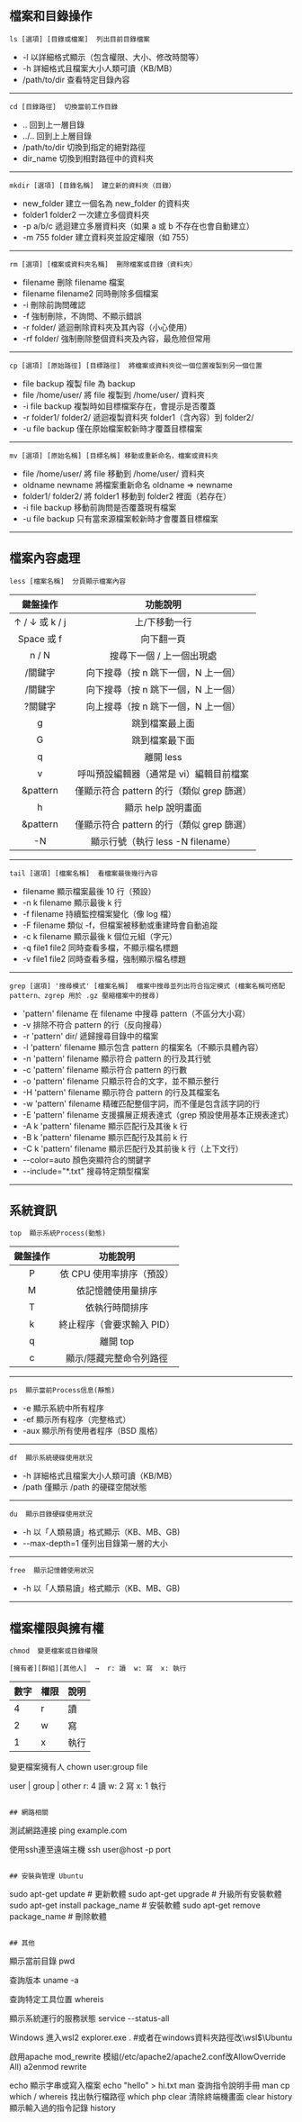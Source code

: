 ## 檔案和目錄操作
```
ls [選項] [目錄或檔案]  列出目前目錄檔案
```
- -l 以詳細格式顯示（包含權限、大小、修改時間等）
- -h	詳細格式且檔案大小人類可讀（KB/MB）
- /path/to/dir	查看特定目錄內容
---

```
cd [目錄路徑]  切換當前工作目錄
```
- .. 回到上一層目錄
- ../.. 回到上上層目錄
- /path/to/dir	切換到指定的絕對路徑
- dir_name	切換到相對路徑中的資料夾
---

```
mkdir [選項] [目錄名稱]  建立新的資料夾（目錄）
```
- new_folder	建立一個名為 new_folder 的資料夾
- folder1 folder2	一次建立多個資料夾
- -p a/b/c	遞迴建立多層資料夾（如果 a 或 b 不存在也會自動建立）
- -m 755 folder	建立資料夾並設定權限（如 755）
---

```
rm [選項] [檔案或資料夾名稱]  刪除檔案或目錄（資料夾）
```
- filename 刪除 filename 檔案
- filename filename2 同時刪除多個檔案
- -i 刪除前詢問確認
- -f 強制刪除，不詢問、不顯示錯誤
- -r folder/	遞迴刪除資料夾及其內容（小心使用）
- -rf folder/	強制刪除整個資料夾及內容，最危險但常用
---

```
cp [選項] [原始路徑] [目標路徑]  將檔案或資料夾從一個位置複製到另一個位置
```
- file backup 複製 file 為 backup
- file /home/user/	將 file 複製到 /home/user/ 資料夾
- -i file backup	複製時如目標檔案存在，會提示是否覆蓋
- -r folder1/ folder2/	遞迴複製資料夾 folder1（含內容）到 folder2/
- -u file backup	僅在原始檔案較新時才覆蓋目標檔案
---

```
mv [選項] [原始名稱] [目標名稱] 移動或重新命名，檔案或資料夾
```
- file /home/user/  將 file 移動到 /home/user/ 資料夾
- oldname newname	將檔案重新命名 oldname => newname
- folder1/ folder2/	將 folder1 移動到 folder2 裡面（若存在）
- -i file backup	移動前詢問是否覆蓋現有檔案
- -u file backup	只有當來源檔案較新時才會覆蓋目標檔案
---

## 檔案內容處理
```
less [檔案名稱]  分頁顯示檔案內容
```
|  鍵盤操作  |  功能說明
|  :--:  |  :--:
|  ↑ / ↓ 或 k / j  |  上/下移動一行
|  Space 或 f  |  向下翻一頁
|  n / N  |  搜尋下一個 / 上一個出現處
|  /關鍵字  |  向下搜尋（按 n 跳下一個，N 上一個）
|  /關鍵字  |  向下搜尋（按 n 跳下一個，N 上一個）
|  ?關鍵字  |  向上搜尋（按 n 跳下一個，N 上一個）
|  g  |  跳到檔案最上面
|  G  |  跳到檔案最下面
|  q  |  離開 less
|  v  |  呼叫預設編輯器（通常是 vi）編輯目前檔案
|  &pattern  |  僅顯示符合 pattern 的行（類似 grep 篩選）
|  h  |  顯示 help 說明畫面
|  &pattern  |  僅顯示符合 pattern 的行（類似 grep 篩選）
|	-N  |  顯示行號（執行 less -N filename）
---

```
tail [選項] [檔案名稱]  看檔案最後幾行內容
```
- filename 顯示檔案最後 10 行（預設）
- -n k filename	顯示最後 k 行
- -f filename	持續監控檔案變化（像 log 檔）
- -F filename	類似 -f，但檔案被移動或重建時會自動追蹤
- -c k filename	顯示最後 k 個位元組（字元）
- -q file1 file2	同時查看多檔，不顯示檔名標題
- -v file1 file2	同時查看多檔，強制顯示檔名標題
---

```
grep [選項] '搜尋模式' [檔案名稱]  檔案中搜尋並列出符合指定模式 (檔案名稱可搭配 pattern、zgrep 用於 .gz 壓縮檔案中的搜尋)
```
- 'pattern' filename	在 filename 中搜尋 pattern（不區分大小寫）
- -v 排除不符合 pattern 的行（反向搜尋）
- -r 'pattern' dir/	遞歸搜尋目錄中的檔案
- -l 'pattern' filename	顯示包含 pattern 的檔案名（不顯示具體內容）
- -n 'pattern' filename	顯示符合 pattern 的行及其行號
- -c 'pattern' filename	顯示符合 pattern 的行數
- -o 'pattern' filename	只顯示符合的文字，並不顯示整行
- -H 'pattern' filename	顯示符合 pattern 的行及其檔案名
- -w 'pattern' filename	精確匹配整個字詞，而不僅是包含該字詞的行
- -E 'pattern' filename	支援擴展正規表達式（grep 預設使用基本正規表達式）
- -A k 'pattern' filename	顯示匹配行及其後 k 行
- -B k 'pattern' filename	顯示匹配行及其前 k 行
- -C k 'pattern' filename	顯示匹配行及其前後 k 行（上下文行）
- --color=auto 顏色突顯符合的關鍵字
- --include="*.txt" 搜尋特定類型檔案
---

## 系統資訊
```
top  顯示系統Process(動態)
```
|  鍵盤操作  |  功能說明
|  :--:  |  :--:
|  P  |  依 CPU 使用率排序（預設）
|  M  |  依記憶體使用量排序
|  T  |  依執行時間排序
|  k  |  終止程序（會要求輸入 PID）
|  q  |  離開 top
|  c  |  顯示/隱藏完整命令列路徑
---

```
ps  顯示當前Process信息(靜態)
```
- -e 顯示系統中所有程序
- -ef 顯示所有程序（完整格式）
- -aux 顯示所有使用者程序（BSD 風格）
---


```
df  顯示系統硬碟使用狀況
```
- -h 詳細格式且檔案大小人類可讀（KB/MB）
- /path 僅顯示 /path 的硬碟空間狀態
---

```
du  顯示目錄硬碟使用狀況
```
- -h 以「人類易讀」格式顯示（KB、MB、GB)
- --max-depth=1 僅列出目錄第一層的大小
---

```
free  顯示記憶體使用狀況
```
- -h 以「人類易讀」格式顯示（KB、MB、GB)
---

## 檔案權限與擁有權
```
chmod  變更檔案或目錄權限
```
```
[擁有者][群組][其他人]  →  r: 讀  w: 寫  x: 執行
```
|  數字  |  權限  |  說明
|  --  |  ---  |  ------
|  4  | r | 讀
|  2  | w | 寫
|  1  | x | 執行




變更檔案擁有人
chown user:group file

user | group | other
r: 4 讀
w: 2 寫
x: 1 執行

```

## 網路相關
```
測試網路連接
ping example.com

使用ssh連至遠端主機
ssh user@host -p port

```

## 安裝與管理 Ubuntu
```
sudo apt-get update  # 更新軟體
sudo apt-get upgrade  # 升級所有安裝軟體
sudo apt-get install package_name  # 安裝軟體
sudo apt-get remove package_name  # 刪除軟體

```

## 其他
```
顯示當前目錄
pwd 

查詢版本
uname -a

查詢特定工具位置
whereis <name>

顯示系統運行的服務狀態
service --status-all

Windows 進入wsl2
explorer.exe . #或者在windows資料夾路徑改\\wsl$\Ubuntu

啟用apache mod_rewrite 模組(/etc/apache2/apache2.conf改AllowOverride All)
a2enmod rewrite

echo	顯示字串或寫入檔案	echo "hello" > hi.txt
man	查詢指令說明手冊	man cp
which / whereis	找出執行檔路徑	which php
clear	清除終端機畫面	clear
history	顯示輸入過的指令記錄	history
```
